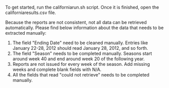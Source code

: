 To get started, run the californiarun.sh script. Once it is finished, open the californiaresults.csv file.

Because the reports are not consistent, not all data can be retrieved automatically. Please find below information about the data that needs to be extracted manually:

1. The field "Ending Date" need to be cleaned manually. Entries like January 22-28, 2012 should read January 28, 2012, and so forth. 
2. The field "Season" needs to be completed manually. Seasons start around week 40 and end around week 20 of the following year.
3. Reports are not issued for every week of the season. Add missing weeks and complete blank fields with N/A.
4. All the fields that read "could not retrieve" needs to be completed manually.

